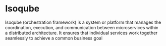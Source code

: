 # Isoqube
Isoqube (orchestration framework) is a system or platform that manages the coordination, execution, and communication between microservices within a distributed architecture. It ensures that individual services work together seamlessly to achieve a common business goal

